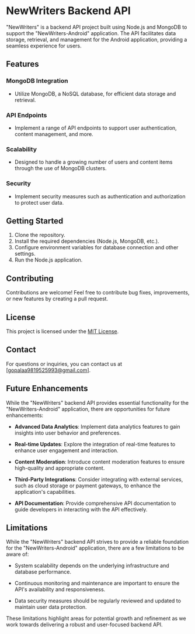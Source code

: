 # NewWriters Backend API

"NewWriters" is a backend API project built using Node.js and MongoDB to support the "NewWriters-Android" application. The API facilitates data storage, retrieval, and management for the Android application, providing a seamless experience for users.

## Features

### MongoDB Integration
- Utilize MongoDB, a NoSQL database, for efficient data storage and retrieval.

### API Endpoints
- Implement a range of API endpoints to support user authentication, content management, and more.

### Scalability
- Designed to handle a growing number of users and content items through the use of MongoDB clusters.

### Security
- Implement security measures such as authentication and authorization to protect user data.

## Getting Started

1. Clone the repository.
2. Install the required dependencies (Node.js, MongoDB, etc.).
3. Configure environment variables for database connection and other settings.
4. Run the Node.js application.

## Contributing

Contributions are welcome! Feel free to contribute bug fixes, improvements, or new features by creating a pull request.

## License

This project is licensed under the [MIT License](LICENSE).

## Contact

For questions or inquiries, you can contact us at [gopalaa9819525993@gmail.com].

## Future Enhancements

While the "NewWriters" backend API provides essential functionality for the "NewWriters-Android" application, there are opportunities for future enhancements:

- **Advanced Data Analytics**: Implement data analytics features to gain insights into user behavior and preferences.

- **Real-time Updates**: Explore the integration of real-time features to enhance user engagement and interaction.

- **Content Moderation**: Introduce content moderation features to ensure high-quality and appropriate content.

- **Third-Party Integrations**: Consider integrating with external services, such as cloud storage or payment gateways, to enhance the application's capabilities.

- **API Documentation**: Provide comprehensive API documentation to guide developers in interacting with the API effectively.

## Limitations

While the "NewWriters" backend API strives to provide a reliable foundation for the "NewWriters-Android" application, there are a few limitations to be aware of:

- System scalability depends on the underlying infrastructure and database performance.

- Continuous monitoring and maintenance are important to ensure the API's availability and responsiveness.

- Data security measures should be regularly reviewed and updated to maintain user data protection.

These limitations highlight areas for potential growth and refinement as we work towards delivering a robust and user-focused backend API.
